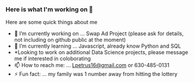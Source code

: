 ### Here is what I'm working on 👋



Here are some quick things about me

- 🔭 I’m currently working on ... Swap Ad Project (please ask for details, not including on github public at the moment)
- 🌱 I’m currently learning ... Javascript, already know Python and SQL
- *Looking to work on additional Data Science projects, please message me if interested in coloborating
- 📫 How to reach me: ... Lpetrus16@gmail.com or 630-485-0131
- ⚡ Fun fact: ... my family was 1 number away from hitting the lottery

